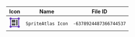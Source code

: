 | Icon | Name | File ID |
| ---  | ---  | ---     |
| ![](SpriteAtlas%20Icon.png) | `SpriteAtlas Icon` | `-6378924487366744537` |
